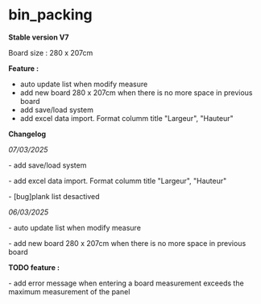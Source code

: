 # bin_packing

**Stable version V7**

Board size : 280 x 207cm


**Feature :**

<ul>
  <li>auto update list when modify measure</li>
  <li>add new board 280 x 207cm when there is no more space in previous board</li>
  <li>add save/load system</li>
  <li>add excel data import. Format columm title "Largeur", "Hauteur"</li>
</ul>

**Changelog**

*07/03/2025*

\- add save/load system

\- add excel data import. Format columm title "Largeur", "Hauteur"

\- [bug]plank list desactived

*06/03/2025*

\- auto update list when modify measure

\- add new board 280 x 207cm when there is no more space in previous board


**TODO feature :**

\- add error message when entering a board measurement exceeds the maximum measurement of the panel
